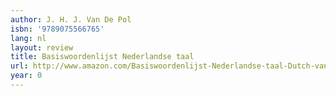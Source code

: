 ```yaml
---
author: J. H. J. Van De Pol
isbn: '9789075566765'
lang: nl
layout: review
title: Basiswoordenlijst Nederlandse taal
url: http://www.amazon.com/Basiswoordenlijst-Nederlandse-taal-Dutch-van/dp/907556676X?SubscriptionId=0VMG0VFGBMRWVRA58R02&tag=ldvd-20&linkCode=xm2&camp=2025&creative=165953&creativeASIN=907556676X
year: 0
---
```


